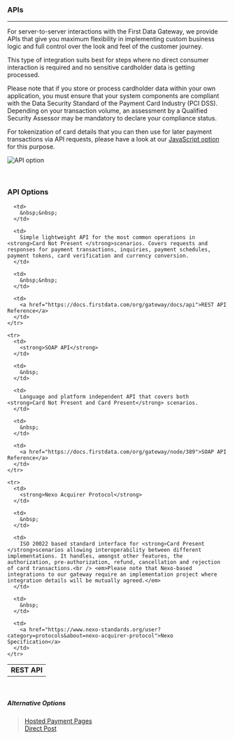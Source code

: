 
### APIs
---

For server-to-server interactions with the First Data Gateway, we provide APIs that give you&nbsp;<span><span><span><span><span><span><span><span>maximum </span></span></span></span><span><span><span><span>flexibility in implementing custom business logic and full control over the look and feel of the customer journey.</span></span></span></span></span></span></span></span>

<span><span><span><span><span><span><span><span>This type of integration suits best f</span></span></span></span></span></span></span></span>or&nbsp;steps where no direct consumer interaction is required and no sensitive cardholder data is getting processed.

Please note that if you store or process cardholder data within your own application, you must ensure that your system components are compliant with the Data Security Standard of the Payment Card Industry (PCI DSS). Depending on your transaction volume, an assessment by a Qualified Security Assessor may be mandatory to declare your compliance status.

For tokenization of&nbsp;card details that you can then use for later payment transactions via&nbsp;API requests,&nbsp;please have a look at our [JavaScript option][1] for this purpose.

<img alt="API option" data-align="center" data-entity-type="file" data-entity-uuid="cf386602-83ec-4212-8839-67408ae1f79d" src="/files/API-option.png" /> 

&nbsp;

### API Options

<table>
  <tbody>
    <tr>
      <td>
        <strong>REST API</strong>
      </td>
      
      <td>
        &nbsp;&nbsp;
      </td>
      
      <td>
        Simple lightweight API for the most common operations in <strong>Card Not Present </strong>scenarios. Covers requests and responses for payment transactions, inquiries, payment schedules, payment tokens, card verification and currency conversion.
      </td>
      
      <td>
        &nbsp;&nbsp;
      </td>
      
      <td>
        <a href="https://docs.firstdata.com/org/gateway/docs/api">REST API Reference</a>
      </td>
    </tr>
    
    <tr>
      <td>
        <strong>SOAP API</strong>
      </td>
      
      <td>
        &nbsp;
      </td>
      
      <td>
        Language and platform independent API that covers both <strong>Card Not Present and Card Present</strong> scenarios.
      </td>
      
      <td>
        &nbsp;
      </td>
      
      <td>
        <a href="https://docs.firstdata.com/org/gateway/node/389">SOAP API Reference</a>
      </td>
    </tr>
    
    <tr>
      <td>
        <strong>Nexo Acquirer Protocol</strong>
      </td>
      
      <td>
        &nbsp;
      </td>
      
      <td>
        ISO 20022 based standard interface for <strong>Card Present </strong>scenarios allowing interoperability between different implementations. It handles, amongst other features, the authorization, pre-authorization, refund, cancellation and rejection of card transactions.<br /> <em>Please note that Nexo-based integrations to our gateway require an implementation project where integration details will be mutually agreed.</em>
      </td>
      
      <td>
        &nbsp;
      </td>
      
      <td>
        <a href="https://www.nexo-standards.org/user?category=protocols&about=nexo-acquirer-protocol">Nexo Specification</a>
      </td>
    </tr>
  </tbody>
</table>

&nbsp;

##### Alternative Options

> [Hosted Payment Pages][2]  
> [Direct Post][3]

&nbsp;

 [1]: https://docs.firstdata.com/org/gateway/node/1040
 [2]: https://docs.firstdata.com/org/gateway/node/316
 [3]: https://docs.firstdata.com/org/gateway/node/350
